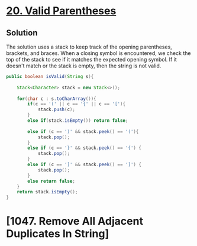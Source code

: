 # [20. Valid Parentheses](https://leetcode.com/problems/valid-parentheses/)

## Solution
The solution uses a stack to keep track of the opening parentheses, brackets, and braces. When a closing symbol is encountered, we check the top of the stack to see if it matches the expected opening symbol. If it doesn't match or the stack is empty, then the string is not valid.

```java
public boolean isValid(String s){
    
    Stack<Character> stack = new Stack<>();
    
    for(char c : s.toCharArray()){
        if(c == '(' || c == '{' || c == '['){
            stack.push(c);
        }
        else if(stack.isEmpty()) return false;
        
        else if (c == ')' && stack.peek() == '('){
            stack.pop();
        } 
        else if (c == '}' && stack.peek() == '{') {
            stack.pop();
        } 
        else if (c == ']' && stack.peek() == ']') {
            stack.pop();
        }
        else return false;
    }
    return stack.isEmpty();
}
```

# [1047. Remove All Adjacent Duplicates In String]
